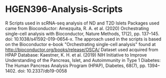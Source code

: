 # HGEN396-Analysis-Scripts
R Scripts used in scRNA-seq analysis of ND and T2D Islets
Packages used came from Bioconductor: 
Amezquita, R. A. et al. (2020) Orchestrating single-cell analysis with Bioconductor, Nature Methods, 17(2), pp. 137–145. doi: 10.1038/s41592-019-0654-x.
The approach used in the scripts is based on the Bioconductor e-book "Orchestrating single-cell analysis" found at http://bioconductor.org/books/release/OSCA/
Dataset used acquired from HPAP Database:
Kaestner, K. H. et al. (2019) NIH Initiative to Improve Understanding of the Pancreas, Islet, and Autoimmunity in Type 1 Diabetes:\
The Human Pancreas Analysis Program (HPAP), Diabetes, 68(7), pp. 1394–1402. doi: 10.2337/db19-0058
